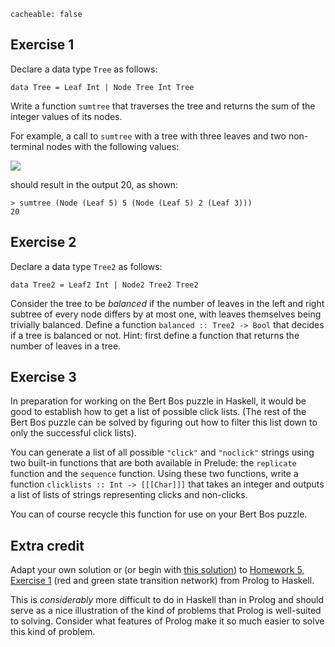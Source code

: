 ```
cacheable: false
```

## Exercise 1

Declare a data type `Tree` as follows:

    data Tree = Leaf Int | Node Tree Int Tree

Write a function `sumtree` that traverses the tree and returns the sum of the integer values of its nodes.

For example, a call to `sumtree` with a tree with three leaves and two non-terminal nodes with the following values:

<img src="/~tmullen/images/plp/numtree.png"/>

should result in the output 20, as shown:

    > sumtree (Node (Leaf 5) 5 (Node (Leaf 5) 2 (Leaf 3)))
    20


## Exercise 2


Declare a data type `Tree2` as follows:

    data Tree2 = Leaf2 Int | Node2 Tree2 Tree2

Consider the tree to be *balanced* if the number of leaves in the left and right subtree of every node differs by at most one, with leaves themselves being trivially balanced.
Define a function `balanced :: Tree2 -> Bool` that decides if a tree is balanced or not. Hint: first define a function that returns the number of leaves in a tree.


## Exercise 3

In preparation for working on the Bert Bos puzzle in Haskell, it would be good to establish how to get a list of possible click lists. (The rest of the Bert Bos puzzle can be solved by figuring out how to filter this list down to only the successful click lists).

You can generate a list of all possible `"click"` and `"noclick"` strings using two built-in functions that are both available in Prelude: the `replicate` function and the `sequence` function. Using these two functions, write a function `clicklists :: Int -> [[[Char]]]` that takes an integer and outputs a list of lists of strings representing clicks and non-clicks.

You can of course recycle this function for use on your Bert Bos puzzle.  

## Extra credit

Adapt your own solution or (or begin with [this solution](http://mathcs.pugetsound.edu/~tmullen/plp/red_and_green_network.pl)) to [Homework 5, Exercise 1](http://mathcs.pugetsound.edu/~tmullen/hw/s16plp/hw5-prolog/) (red and green state transition network) from Prolog to Haskell.

This is *considerably* more difficult to do in Haskell than in Prolog and should serve as a nice illustration of the kind of problems that Prolog is well-suited to solving. Consider what features of Prolog make it so much easier to solve this kind of problem.  
